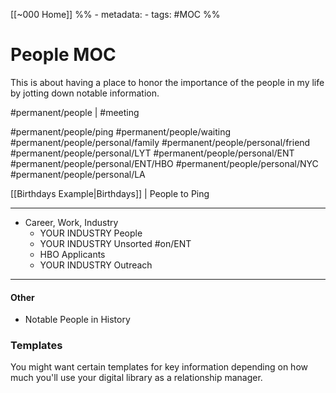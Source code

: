 [[~000 Home]]
%% - metadata:
	- tags: #MOC %% 
# People MOC
This is about having a place to honor the importance of the people in my life by jotting down notable information. 

#permanent/people  | #meeting

#permanent/people/ping
#permanent/people/waiting
#permanent/people/personal/family
#permanent/people/personal/friend
#permanent/people/personal/LYT
#permanent/people/personal/ENT
#permanent/people/personal/ENT/HBO
#permanent/people/personal/NYC
#permanent/people/personal/LA

[[Birthdays Example|Birthdays]] | People to Ping

---
- Career, Work, Industry
	- YOUR INDUSTRY People
	- YOUR INDUSTRY Unsorted #on/ENT
	- HBO Applicants 
	- YOUR INDUSTRY Outreach

---
#### Other
- Notable People in History

### Templates
You might want certain templates for key information depending on how much you'll use your digital library as a relationship manager. 